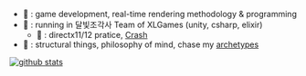 
<!--
**suhyeokkim/suhyeokkim** is a ✨ _special_ ✨ repository because its `README.md` (this file) appears on your GitHub profile.

Here are some ideas to get you started:

- 🔭 I’m currently working on ...
- 🌱 I’m currently learning ...
- 👯 I’m looking to collaborate on ...
- 🤔 I’m looking for help with ...
- 💬 Ask me about ...
- 📫 How to reach me: ...
- 😄 Pronouns: ...
- ⚡ Fun fact: ...
-->

- 🌱 : game development, real-time rendering methodology & programming
- 🏃 : running in 달빛조각사 Team of XLGames (unity, csharp, elixir)
    - 🌴 : directx11/12 pratice, [Crash](https://github.com/orgs/KG-Crash/teams/kg)
- 🎯 : structural things, philosophy of mind, chase my [archetypes](https://en.wikipedia.org/wiki/Jungian_archetypes)

[![github stats](https://github-readme-stats.vercel.app/api?username=suhyeokkim)](https://github.com/suhyeokkim/github-readme-stats)
